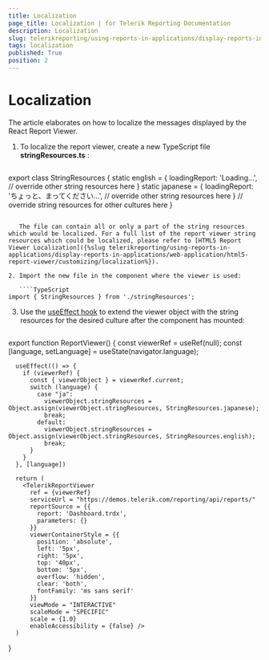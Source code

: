 ```yaml
---
title: Localization
page_title: Localization | for Telerik Reporting Documentation
description: Localization
slug: telerikreporting/using-reports-in-applications/display-reports-in-applications/web-application/react-report-viewer/customizing/localization
tags: localization
published: True
position: 2
---
```


# Localization

The article elaborates on how to localize the messages displayed by the React Report Viewer.

1. To localize the report viewer, create a new TypeScript file __stringResources.ts__ :

   ````TypeScript
export class StringResources {
		static english = {
			loadingReport: 'Loading...',
			// override other string resources here
		}
		static japanese = {
			loadingReport: 'ちょっと、まってください...',
			// override other string resources here
		}
		// override string resources for other cultures here
}
````

   The file can contain all or only a part of the string resources which would be localized. For a full list of the report viewer string resources which could be localized, please refer to [HTML5 Report Viewer Localization]({%slug telerikreporting/using-reports-in-applications/display-reports-in-applications/web-application/html5-report-viewer/customizing/localization%}).

2. Import the new file in the component where the viewer is used: 

   ````TypeScript
import { StringResources } from './stringResources';
````


3. Use the [useEffect hook](https://reactjs.org/docs/hooks-effect.html) to extend the viewer object with the string resources for the desired culture after the component has mounted: 

   ````TypeScript
export function ReportViewer() {
	  const viewerRef = useRef(null);
	  const [language, setLanguage] = useState(navigator.language);

	  useEffect(() => {
		if (viewerRef) {
		  const { viewerObject } = viewerRef.current;
		  switch (language) {
			case "ja":
			  viewerObject.stringResources = Object.assign(viewerObject.stringResources, StringResources.japanese);
			  break;
			default:
			  viewerObject.stringResources = Object.assign(viewerObject.stringResources, StringResources.english);
			  break;
		  }
		}
	  }, [language])

	  return (
		<TelerikReportViewer
		  ref = {viewerRef}
		  serviceUrl = "https://demos.telerik.com/reporting/api/reports/"
		  reportSource = {{
			report: 'Dashboard.trdx',
			parameters: {}
		  }}
		  viewerContainerStyle = {{
			position: 'absolute',
			left: '5px',
			right: '5px',
			top: '40px',
			bottom: '5px',
			overflow: 'hidden',
			clear: 'both',
			fontFamily: 'ms sans serif'
		  }}
		  viewMode = "INTERACTIVE"
		  scaleMode = "SPECIFIC"
		  scale = {1.0}
		  enableAccessibility = {false} />
	  )
}
````

